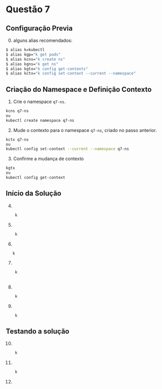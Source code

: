 # Questão 7



## Configuração Previa
0. alguns alias recomendados:
```bash
$ alias k=kubectl
$ alias kgp="k get pods"
$ alias kcns="k create ns"
$ alias kgns="k get ns"
$ alias kgtx="k config get-contexts"
$ alias kctx="k config set-context --current --namespace"
```
## Criação do Namespace e Definição Contexto 
1. Crie o namespace `q7-ns`.
```bash
kcns q7-ns
ou
kubectl create namespace q7-ns
```
2. Mude o contexto para o namespace `q7-ns`, criado no passo anterior.
```bash
kctx q7-ns
ou
kubectl config set-context --current --namespace q7-ns
```
3. Confirme a mudança de contexto
```bash
kgtx
ou
kubectl config get-context
```

## Início da Solução
4. 
```bash
    k
```
5. 
```bash
    k
```
6. 
```bash
   k
```
7. 
```bash
    k
```

## 
8. 
```bash
    k
```   
9. 
```bash
    k
```
## Testando a solução
10. 
```bash
    k
```
11. 
```bash
    k
```
12. 
```bash
    
```
